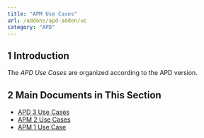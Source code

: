```yaml
---
title: "APM Use Cases"
url: /addons/apd-addon/uc
category: "APD"
---
```


## 1 Introduction

The *APD Use Cases* are organized according to the APD version.

## 2 Main Documents in This Section

* [APD 3 Use Cases](uc-three)
* [APM 2 Use Cases](uc-two)
* [APM 1 Use Case](uc-one)
